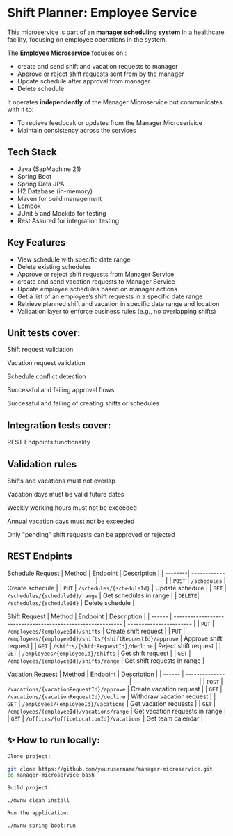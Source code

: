 # Shift Planner: Employee Service

This microservice is part of an **manager scheduling system** in a healthcare facility, focusing on employee operations in the system.

The **Employee Microservice** focuses on :

- create and send shift and vacation requests to manager 
- Approve or reject shift requests sent from by the manager
- Update schedule after approval from manager
- Delete schedule

It operates **independently** of the Manager Microservice but communicates with it to:

- To recieve feedbcak or updates from the Manager Microserivice
- Maintain consistency across the services

## Tech Stack

- Java (SapMachine 21)  
- Spring Boot
- Spring Data JPA
- H2 Database (in-memory)  
- Maven for build management
- Lombok  
- JUnit 5 and Mockito for testing  
- Rest Assured for integration testing  

##  Key Features

- View schedule with specific date range  
- Delete existing schedules 
- Approve or reject shift requests from Manager Service
- create and send vacation requests to Manager Service
- Update employee schedules based on manager actions  
- Get a list of an employee’s shift requests in a specific date range  
- Retrieve planned shift and vacation in specific date range and location  
- Validation layer to enforce business rules (e.g., no overlapping shifts)  

##  Unit tests cover:

Shift request validation

Vacation request validation

Schedule conflict detection

Successful and failing approval flows

Successful and failing of creating shifts or schedules

##  Integration tests cover:

REST Endpoints functionality

##  Validation rules

Shifts and vacations must not overlap

Vacation days must be valid future dates

Weekly working hours must not be exceeded

Annual vacation days must not be exceeded

Only "pending" shift requests can be approved or rejected


##  REST Endpints

Schedule Request
| Method | Endpoint                                      | Description             |
| --------| -------------------------------------------   | ----------------------- |
| `POST`  | `/schedules`                                  | Create schedule         |
| `PUT`   | `/schedules/{scheduleId}`                    | Update schedule         |
| `GET`   | `/schedules/{scheduleId}/range`              | Get schedules in range  |
| `DELETE`| `/schedules/{scheduleId}`                     | Delete schedule         |



Shift Request
| Method | Endpoint                                                    | Description             |
| ------ | ----------------------------------------------------------- | ----------------------- |
| `PUT`  | `/employees/{employeeId}/shifts`                            | Create shift request    |
| `PUT`  | `/employees/{employeeId}/shifts/{shiftRequestId}/approve`   | Approve shift request   |
| `GET`  | `/shifts/{shiftRequestId}/decline`                          | Reject shift request    |
| `GET`  | `/employees/{employeeId}/shifts`                            | Get shift request  |
| `GET`  | `/employees/{employeeId}/shifts/range`                      | Get shift requests in range  |


Vacation Request
| Method | Endpoint                                                    | Description              |
| ------ | ---------------------------------------------------------   | -----------------------  |
| `POST`  | `/vacations/{vacationRequestId}/approve`                    | Create vacation request |
| `GET`  | `/vacations/{vacationRequestId}/decline`                    | Withdraw vacation request  |
| `GET`  | `/employees/{employeeId}/vacations`                         | Get vacation requests |
| `GET`  | `/employees/{employeeId}/vacations/range`                   | Get vacation requests in range  |
| `GET`  | `/offices/{officeLocationId}/vacations`                     | Get team calendar         |

## ✨ How to run locally:
```bash
Clone project:

git clone https://github.com/yourusername/manager-microservice.git
cd manager-microservice bash

Build project:

./mvnw clean install 

Run the application:

./mvnw spring-boot:run

